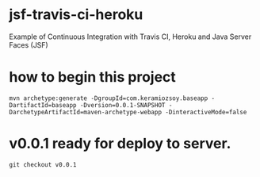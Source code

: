 # jsf-travis-ci-heroku
Example of Continuous Integration with Travis CI, Heroku and Java Server Faces (JSF)

# how to begin this project
`mvn archetype:generate -DgroupId=com.keramiozsoy.baseapp -DartifactId=baseapp -Dversion=0.0.1-SNAPSHOT -DarchetypeArtifactId=maven-archetype-webapp -DinteractiveMode=false`

# v0.0.1 ready for deploy to server.
`git checkout v0.0.1`
